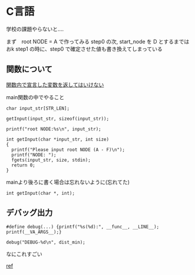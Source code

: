 # C言語
学校の課題やらないと....

まず　root NODE = A で作ってみる
step0 の次, start_node を D とするまではおk
step1 の時に、step0 で確定させた値も書き換えてしまっている

## 関数について
[関数内で宣言した変数を返してはいけない](http://fa11enprince.hatenablog.com/entry/2014/06/10/023712)

main関数の中でやること
```
char input_str[STR_LEN];

getInput(input_str, sizeof(input_str));

printf("root NODE:%s\n", input_str);
```

```
int getInput(char *input_str, int size)
{
  printf("Please input root NODE (A - F)\n");
  printf("NODE: ");
  fgets(input_str, size, stdin);
  return 0;
}
```

mainより後ろに書く場合は忘れないように(忘れてた)
```
int getInput(char *, int);
```

## デバッグ出力

```
#define debug(...) {printf("%s(%d):", __func__, __LINE__); printf(__VA_ARGS__);}
```
```
debug("DEBUG-%d\n", dist_min);
```

なにこれすごい

[ref](http://d.hatena.ne.jp/satosystems/20120810/1344573313)
